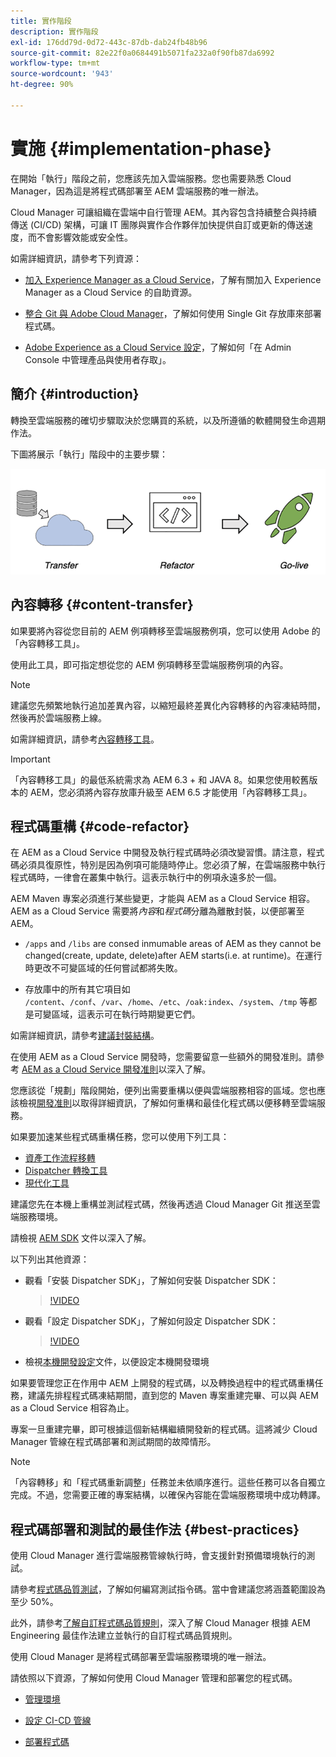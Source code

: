 ```yaml
---
title: 實作階段
description: 實作階段
exl-id: 176dd79d-0d72-443c-87db-dab24fb48b96
source-git-commit: 82e22f0a0684491b5071fa232a0f90fb87da6992
workflow-type: tm+mt
source-wordcount: '943'
ht-degree: 90%

---
```


# 實施 {#implementation-phase}

在開始「執行」階段之前，您應該先加入雲端服務。您也需要熟悉 Cloud Manager，因為這是將程式碼部署至 AEM 雲端服務的唯一辦法。

Cloud Manager 可讓組織在雲端中自行管理 AEM。其內容包含持續整合與持續傳送 (CI/CD) 架構，可讓 IT 團隊與實作合作夥伴加快提供自訂或更新的傳送速度，而不會影響效能或安全性。

如需詳細資訊，請參考下列資源：

* [加入 Experience Manager as a Cloud Service](https://experienceleague.adobe.com/docs/experience-manager-cloud-service/onboarding/home.html)，了解有關加入 Experience Manager as a Cloud Service 的自助資源。

* [整合 Git 與 Adobe Cloud Manager](https://experienceleague.adobe.com/docs/experience-manager-cloud-service/implementing/managing-code/integrating-with-git.html)，了解如何使用 Single Git 存放庫來部署程式碼。

* [Adobe Experience as a Cloud Service 設定](https://experienceleague.adobe.com/docs/experience-manager-cloud-service/security/ims-support.html#aem-configuration)，了解如何「在 Admin Console 中管理產品與使用者存取」。


## 簡介 {#introduction}

轉換至雲端服務的確切步驟取決於您購買的系統，以及所遵循的軟體開發生命週期作法。

下圖將展示「執行」階段中的主要步驟：

![影像](/help/move-to-cloud-service/assets/exec-image1.png)

## 內容轉移 {#content-transfer}

如果要將內容從您目前的 AEM 例項轉移至雲端服務例項，您可以使用 Adobe 的「內容轉移工具」。

使用此工具，即可指定想從您的 AEM 例項轉移至雲端服務例項的內容。

>[!NOTE]
>建議您先頻繁地執行追加差異內容，以縮短最終差異化內容轉移的內容凍結時間，然後再於雲端服務上線。

如需詳細資訊，請參考[內容轉移工具](/help/move-to-cloud-service/content-transfer-tool/overview-content-transfer-tool.md)。

>[!IMPORTANT]
>「內容轉移工具」的最低系統需求為 AEM 6.3 + 和 JAVA 8。如果您使用較舊版本的 AEM，您必須將內容存放庫升級至 AEM 6.5 才能使用「內容轉移工具」。

## 程式碼重構 {#code-refactor}

在 AEM as a Cloud Service 中開發及執行程式碼時必須改變習慣。請注意，程式碼必須具復原性，特別是因為例項可能隨時停止。您必須了解，在雲端服務中執行程式碼時，一律會在叢集中執行。這表示執行中的例項永遠多於一個。

AEM Maven 專案必須進行某些變更，才能與 AEM as a Cloud Service 相容。AEM as a Cloud Service 需要將&#x200B;*內容*&#x200B;和&#x200B;*程式碼*&#x200B;分離為離散封裝，以便部署至 AEM。

* `/apps` and `/libs` are consed inmumable areas of AEM as they cannot be changed(create, update, delete)after AEM starts(i.e. at runtime)。在運行時更改不可變區域的任何嘗試都將失敗。

* 存放庫中的所有其它項目如 `/content`、`/conf`、`/var`、`/home`、`/etc`、`/oak:index`、`/system`、`/tmp` 等都是可變區域，這表示可在執行時期變更它們。

如需詳細資訊，請參考[建議封裝結構](https://experienceleague.adobe.com/docs/experience-manager-cloud-service/implementing/developing/aem-project-content-package-structure.html#recommended-package-structure)。

在使用 AEM as a Cloud Service 開發時，您需要留意一些額外的開發准則。請參考 [AEM as a Cloud Service 開發准則](https://experienceleague.adobe.com/docs/experience-manager-cloud-service/implementing/developing/development-guidelines.html)以深入了解。

您應該從「規劃」階段開始，便列出需要重構以便與雲端服務相容的區域。您也應該檢視[開發准則](https://experienceleague.adobe.com/docs/experience-manager-cloud-service/implementing/developing/development-guidelines.html)以取得詳細資訊，了解如何重構和最佳化程式碼以便移轉至雲端服務。

如果要加速某些程式碼重構任務，您可以使用下列工具：

* [資產工作流程移轉](/help/move-to-cloud-service/moving-to-aem-assets/asset-workflow-migration-tool.md)
* [Dispatcher 轉換工具](/help/move-to-cloud-service/refactoring-tools/dispatcher-transformation-utility-tools.md)
* [現代化工具](/help/move-to-cloud-service/refactoring-tools/aem-modernization-tools.md)

建議您先在本機上重構並測試程式碼，然後再透過 Cloud Manager Git 推送至雲端服務環境。

請檢視 [AEM SDK](https://experienceleague.adobe.com/docs/experience-manager-cloud-service/implementing/deploying/overview.html#aem-as-a-cloud-service-sdk) 文件以深入了解。

以下列出其他資源：

* 觀看「安裝 Dispatcher SDK」，了解如何安裝 Dispatcher SDK：

   >[!VIDEO](https://video.tv.adobe.com/v/30601)

* 觀看「設定 Dispatcher SDK」，了解如何設定 Dispatcher SDK：

   >[!VIDEO](https://video.tv.adobe.com/v/30602)

* 檢視[本機開發設定](https://experienceleague.adobe.com/docs/experience-manager-learn/cloud-service/local-development-environment-set-up/overview.html)文件，以便設定本機開發環境


如果要管理您正在作用中 AEM 上開發的程式碼，以及轉換過程中的程式碼重構任務，建議先排程程式碼凍結期間，直到您的 Maven 專案重建完畢、可以與 AEM as a Cloud Service 相容為止。

專案一旦重建完畢，即可根據這個新結構繼續開發新的程式碼。這將減少 Cloud Manager 管線在程式碼部署和測試期間的故障情形。

>[!NOTE]
>「內容轉移」和「程式碼重新調整」任務並未依順序進行。這些任務可以各自獨立完成。不過，您需要正確的專案結構，以確保內容能在雲端服務環境中成功轉譯。

## 程式碼部署和測試的最佳作法 {#best-practices}

使用 Cloud Manager 進行雲端服務管線執行時，會支援針對預備環境執行的測試。

請參考[程式碼品質測試](https://experienceleague.adobe.com/docs/experience-manager-cloud-service/implementing/developing/understand-test-results.html#code-quality-testing)，了解如何編寫測試指令碼。當中會建議您將涵蓋範圍設為至少 50%。

此外，請參考[了解自訂程式碼品質規則](/help/implementing/cloud-manager/custom-code-quality-rules.md)，深入了解 Cloud Manager 根據 AEM Engineering 最佳作法建立並執行的自訂程式碼品質規則。

使用 Cloud Manager 是將程式碼部署至雲端服務環境的唯一辦法。

請依照以下資源，了解如何使用 Cloud Manager 管理和部署您的程式碼。

* [管理環境](https://experienceleague.adobe.com/docs/experience-manager-cloud-service/implementing/using-cloud-manager/manage-environments.html)

* [設定 CI-CD 管線](https://experienceleague.adobe.com/docs/experience-manager-cloud-service/implementing/using-cloud-manager/configure-pipeline.html)

* [部署程式碼](https://experienceleague.adobe.com/docs/experience-manager-cloud-service/implementing/using-cloud-manager/deploy-code.html)


